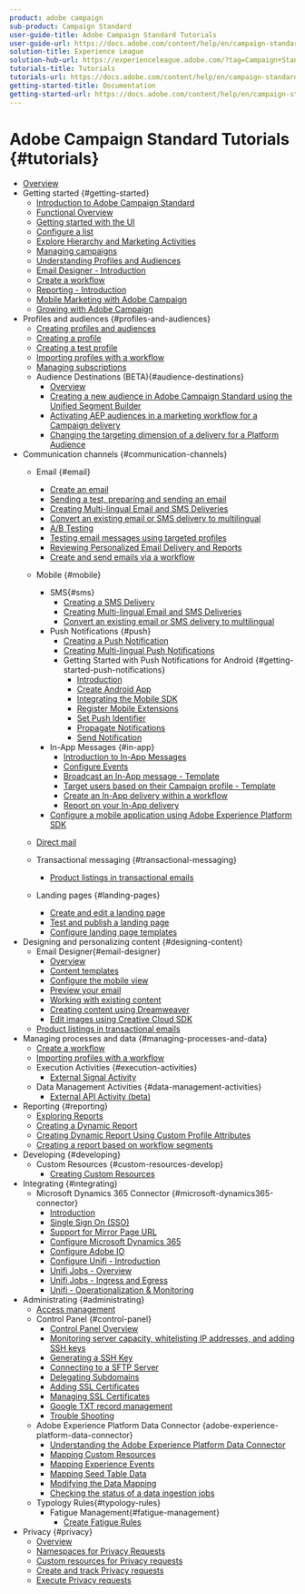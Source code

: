 ```yaml
---
product: adobe campaign
sub-product: Campaign Standard
user-guide-title: Adobe Campaign Standard Tutorials
user-guide-url: https://docs.adobe.com/content/help/en/campaign-standard-learn/tutorials/overview.html
solution-title: Experience League
solution-hub-url: https://experienceleague.adobe.com/?tag=Campaign+Standard#recommended/solutions/campaign
tutorials-title: Tutorials
tutorials-url: https://docs.adobe.com/content/help/en/campaign-standard-learn/tutorials/overview.html
getting-started-title: Documentation
getting-started-url: https://docs.adobe.com/content/help/en/campaign-standard/using/campaign-standard-home.html
---
```


# Adobe Campaign Standard Tutorials {#tutorials}

+ [Overview](/help/acs/overview.md)
+ Getting started {#getting-started}
  + [Introduction to Adobe Campaign Standard](/help/acs/getting-started/adobe-campaign-standard-introduction.md)
  + [Functional Overview](/help/acs/getting-started/functional-overview.md)
  + [Getting started with the UI](/help/acs/getting-started/getting-started-with-the-ui.md)
  + [Configure a list](/help/acs/getting-started/configure-a-list.md)
  + [Explore Hierarchy and Marketing Activities](/help/acs/getting-started/explore-hierarchy-and-marketing-activities.md)
  + [Managing campaigns](/help/acs/getting-started/managing-campaigns.md)
  + [Understanding Profiles and Audiences](/help/acs/getting-started/understanding-profiles-and-audiences.md)
  + [Email Designer - Introduction](/help/acs/getting-started/email-designer-introduction.md)
  + [Create a workflow](/help/acs/managing-processes-and-data/create-workflow.md)
  + [Reporting - Introduction](/help/acs/getting-started/reporting-with-adobe-campaign-introduction.md)
  + [Mobile Marketing with Adobe Campaign](/help/acs/getting-started/mobile-marketing-with-adobe-campaign.md)
  + [Growing with Adobe Campaign](/help/acs/getting-started/growing-with-adobe-campaign.md)
+ Profiles and audiences {#profiles-and-audiences}
  + [Creating profiles and audiences](/help/acs/profiles-and-audiences/creating-profiles-and-audiences.md)
  + [Creating a profile](/help/acs/profiles-and-audiences/creating-a-profile.md)
  + [Creating a test profile](/help/acs/profiles-and-audiences/test-profiles.md)
  + [Importing profiles with a workflow](/help/acs/managing-processes-and-data/importing-profiles.md)
  + [Managing subscriptions](/help/acs/managing-processes-and-data/services-and-subscriptions.md)
  + Audience Destinations (BETA){#audience-destinations}
    + [Overview](/help/acs/profiles-and-audiences/audience-destinations/audience-destinations-overview.md)
    + [Creating a new audience in Adobe Campaign Standard using the Unified Segment Builder](/help/acs/profiles-and-audiences/audience-destinations/creating-audiences-using-segment-builder.md)
    + [Activating AEP audiences in a marketing workflow for a Campaign delivery](/help/acs/profiles-and-audiences/audience-destinations/activating-aep-audiences.md)
    + [Changing the targeting dimension of a delivery for a Platform Audience](/help/acs/profiles-and-audiences/audience-destinations/changing-targeting-dimension.md)
+ Communication channels {#communication-channels}
  + Email {#email}
    + [Create an email](/help/acs/communication-channels/email/create-email-from-homepage.md)
    + [Sending a test, preparing and sending an email](/help/acs/communication-channels/email/sending-test-preparing-sending-email.md)
    + [Creating Multi-lingual Email and SMS Deliveries](/help/acs/communication-channels/create-multilingual-deliveries.md)
    + [Convert an existing email or SMS delivery to multilingual](/help/acs/communication-channels/covert-into-multilingual-deliveries.md)
    + [A/B Testing](/help/acs/communication-channels/email/a-b-testing.md)
    + [Testing email messages using targeted profiles](/help/acs/communication-channels/email/profile-substitution.md)
    + [Reviewing Personalized Email Delivery and Reports](/help/acs/communication-channels/email/reviewing-personalized-email-delivery-and-reports.md)
    + [Create and send emails via a workflow](/help/acs/communication-channels/email/create-and-send-emails-via-workflow.md)

  + Mobile {#mobile}
    + SMS{#sms}
      + [Creating a SMS Delivery](/help/acs/communication-channels/mobile/sms/sms-delivery.md)
      + [Creating Multi-lingual Email and SMS Deliveries](/help/acs/communication-channels/create-multilingual-deliveries.md)
      + [Convert an existing email or SMS delivery to multilingual](/help/acs/communication-channels/covert-into-multilingual-deliveries.md)
    + Push Notifications {#push}
      + [Creating a Push Notification](/help/acs/communication-channels/mobile/push-notifications/creating-a-push-notification.md)
      + [Creating Multi-lingual Push Notifications](/help/acs/communication-channels/mobile/push-notifications/creating-multilingual-push-notifications.md)
      + Getting Started with Push Notifications for Android {#getting-started-push-notifications}
        + [Introduction](/help/acs/communication-channels/mobile/push-notifications/getting-started-push-notification-android/getting-started-with-push-notifications-android.md)
        + [Create Android App](/help/acs/communication-channels/mobile/push-notifications/getting-started-push-notification-android/create-android-app.md)
        + [Integrating the Mobile SDK](/help/acs/communication-channels/mobile/push-notifications/getting-started-push-notification-android/integrating-with-mobile-sdk.md)
        + [Register Mobile Extensions](/help/acs/communication-channels/mobile/push-notifications/getting-started-push-notification-android/register-mobile-extensions.md)
        + [Set Push Identifier](/help/acs/communication-channels/mobile/push-notifications/getting-started-push-notification-android/set-push-identifier.md)
        + [Propagate Notifications](/help/acs/communication-channels/mobile/push-notifications/getting-started-push-notification-android/propagate-notification.md)
        + [Send Notification](/help/acs/communication-channels/mobile/push-notifications/getting-started-push-notification-android/send-push-notification.md)
    + In-App Messages {#in-app}
      + [Introduction to In-App Messages](/help/acs/communication-channels/mobile/in-app/in-app-message-overview.md)
      + [Configure Events](/help/acs/communication-channels/mobile/in-app/configure-events.md)
      + [Broadcast an In-App message - Template](/help/acs/communication-channels/mobile/in-app/broadcast-in-app-message.md)
      + [Target users based on their Campaign profile - Template](/help/acs/communication-channels/mobile/in-app/target-users-based-on-campaign-profil.md)
      + [Create an In-App delivery within a workflow](/help/acs/communication-channels/mobile/in-app/in-app-activity.md)
      + [Report on your In-App delivery](/help/acs/communication-channels/mobile/in-app/in-app-reporting.md)
    + [Configure a mobile application using Adobe Experience Platform SDK](/help/acs/communication-channels/mobile/configure-mobile-apps-using-aep-sdk.md)
  + [Direct mail](/help/acs/communication-channels/direct-mail/directmail.md)
  + Transactional messaging {#transactional-messaging}
    + [Product listings in transactional emails](/help/acs/designing-content/product-listings-in-transactional-email.md)
  + Landing pages {#landing-pages}
    + [Create and edit a landing page](/help/acs/communication-channels/landing-pages/landing-page-create-and-edit.md)
    + [Test and publish a landing page](/help/acs/communication-channels/landing-pages/landing-page-test-and-publish.md)
    + [Configure landing page templates](/help/acs/communication-channels/landing-pages/landing-page-configure-templates.md)
+ Designing and personalizing content {#designing-content}
  + Email Designer{#email-designer}
    + [Overview](/help/acs/designing-content/email-designer/email-designer-overview.md)
    + [Content templates](/help/acs/designing-content/email-designer/email-content-templates.md)
    + [Configure the mobile view](/help/acs/designing-content/email-designer/configure-the-mobile-view.md)
    + [Preview your email](/help/acs/designing-content/email-designer/preview-your-email.md)
    + [Working with existing content](/help/acs/designing-content/email-designer/working-with-existing-content.md)
    + [Creating content using Dreamweaver](/help/acs/designing-content/email-designer/dreamweaver-integration.md)
    + [Edit images using Creative Cloud SDK](/help/acs/designing-content/email-designer/adobe-creative-cloud-sdk-integration.md)
  + [Product listings in transactional emails](/help/acs/designing-content/product-listings-in-transactional-email.md)
+ Managing processes and data {#managing-processes-and-data}
  + [Create a workflow](/help/acs/managing-processes-and-data/create-workflow.md)
  + [Importing profiles with a workflow](/help/acs/managing-processes-and-data/importing-profiles.md)
  + Execution Activities {#execution-activities}
    + [External Signal Activity](/help/acs/managing-processes-and-data/execution-activities/external-signal-activity.md)
  + Data Management Activities {#data-management-activities}
    + [External API Activity (beta)](/help/acs/managing-processes-and-data/data-management-activities/external-api-activity.md)
+ Reporting {#reporting}
  + [Exploring Reports](/help/acs/getting-started/exploring-reports.md)
  + [Creating a Dynamic Report](/help/acs/reporting/creating-a-dynamic-report.md)
  + [Creating Dynamic Report Using Custom Profile Attributes](/help/acs/reporting/custom-profile-attributes-dynamic-reports.md)
  + [Creating a report based on workflow segments](/help/acs/reporting/report-on-workflow-segments.md)
+ Developing {#developing}
  + Custom Resources {#custom-resources-develop}
    + [Creating Custom Resources](/help/acs/managing-processes-and-data/custom-resources/creating-custom-resources.md)
+ Integrating {#integrating}
  + Microsoft Dynamics 365 Connector {#microsoft-dynamics365-connector}
    + [Introduction](/help/acs/integration/microsoft-dynamics-365-connector/introduction.md)
    + [Single Sign On (SSO)](/help/acs/integration/microsoft-dynamics-365-connector/single-sign-on.md)
    + [Support for Mirror Page URL](/help/acs/integration/microsoft-dynamics-365-connector/mirror-page-url.md)
    + [Configure Microsoft Dynamics 365](/help/acs/integration/microsoft-dynamics-365-connector/configure-microsoft-dynamics-365.md)
    + [Configure Adobe IO](/help/acs/integration/microsoft-dynamics-365-connector/configure-adobe-io.md)
    + [Configure Unifi - Introduction](/help/acs/integration/microsoft-dynamics-365-connector/configure-unifi-introduction.md)
    + [Unifi Jobs - Overview](/help/acs/integration/microsoft-dynamics-365-connector/configure-unifi-jobs-overview.md)
    + [Unifi Jobs - Ingress and Egress](/help/acs/integration/microsoft-dynamics-365-connector/configure-unifi-jobs-ingress-egress.md)
    + [Unifi - Operationalization & Monitoring](/help/acs/integration/microsoft-dynamics-365-connector/configure-unifi-operalization-and-monitoring.md)
+ Administrating {#administrating}
  + [Access management](/help/acs/administrating/access-management.md)
  + Control Panel {#control-panel}
    + [Control Panel Overview](/help/acs/administrating/control-panel/control-panel-overview.md)
    + [Monitoring server capacity, whitelisting IP addresses, and adding SSH keys](/help/acs/administrating/control-panel/monitoring-server-capacity-whitelisting-adding-ssh-key.md)
    + [Generating a SSH Key](/help/acs/administrating/control-panel/generate-ssh-key.md)
    + [Connecting to a SFTP Server](/help/acs/administrating/control-panel/connect-to-sftp-server.md)
    + [Delegating Subdomains](/help/acs/administrating/control-panel/subdomain-delegation.md)
    + [Adding SSL Certificates](/help/acs/administrating/control-panel/adding-ssl-certificates.md)
    + [Managing SSL Certificates](/help/acs/administrating/control-panel/managing-ssl-certificates.md)
    + [Google TXT record management](/help/acs/administrating/control-panel/google-txt-record-management.md)
    + [Trouble Shooting](/help/acs/administrating/control-panel/trouble-shooting.md)
  + Adobe Experience Platform Data Connector {adobe-experience-platform-data-connector}
    + [Understanding the Adobe Experience Platform Data Connector](/help/acs/administrating/adobe-experience-platform-data-connector/understanding-the-adobe-experience-platform-data-connector.md)
    + [Mapping Custom Resources](/help/acs/administrating/adobe-experience-platform-data-connector/mapping-custom-resources.md)
    + [Mapping Experience Events](/help/acs/administrating/adobe-experience-platform-data-connector/mapping-experience-events.md)
    + [Mapping Seed Table Data](/help/acs/administrating/adobe-experience-platform-data-connector/mapping-seed-table-data.md)
    + [Modifying the Data Mapping](/help/acs/administrating/adobe-experience-platform-data-connector/modifying-data-mapping.md)
    + [Checking the status of a data ingestion jobs](/help/acs/administrating/adobe-experience-platform-data-connector/checking-status-of-data-ingestion-jobs.md)
  + Typology Rules{#typology-rules}
    + Fatigue Management{#fatigue-management}
      + [Create Fatigue Rules](/help/acs/administrating/typology-rules/fatigue-management/create-fatigue-rules.md)
+ Privacy {#privacy}
  + [Overview](/help/acs/privacy/privacy-overview.md)
  + [Namespaces for Privacy Requests](/help/acs/privacy/namespaces-for-privacy-requests.md)
  + [Custom resources for Privacy requests](/help/acs/privacy/custom-resources-for-privacy-requests.md)
  + [Create and track Privacy requests](/help/acs/privacy/create-and-track-privacy-requests.md)
  + [Execute Privacy requests](/help/acs/privacy/execute-privacy-requests.md)
